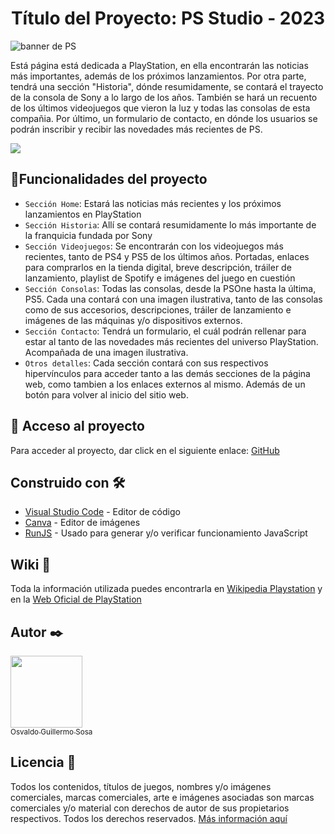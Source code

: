 <h1 align="center"> Título del Proyecto: PS Studio - 2023 </h1>

![banner de PS](https://lojasdream.vteximg.com.br/arquivos/ids/218839/PlaystationDesktop.png?v=637546936427000000)

Está página está dedicada a PlayStation, en ella encontrarán las noticias más importantes, además de los próximos lanzamientos. Por otra parte, tendrá una sección "Historia", dónde resumidamente, se contará el trayecto de la consola de Sony a lo largo de los años. También se hará un recuento de los últimos videojuegos que vieron la luz y todas las consolas de esta compañia. Por último, un formulario de contacto, en dónde los usuarios se podrán inscribir y recibir las novedades más recientes de PS.

<p align="left">
   <img src="https://img.shields.io/badge/STATUS-EN%20DESAROLLO-green">
   </p>
   
   ## :hammer:Funcionalidades del proyecto

- `Sección Home`:  Estará las noticias más recientes y los próximos lanzamientos en PlayStation
- `Sección Historia`:  Allí se contará resumidamente lo más importante de la franquicia fundada por Sony
- `Sección Videojuegos`:  Se encontrarán con los videojuegos más recientes, tanto de PS4 y PS5 de los últimos años. Portadas, enlaces para comprarlos en la tienda digital, breve descripción, tráiler de lanzamiento, playlist de Spotify e imágenes del juego en cuestión
- `Sección Consolas`:  Todas las consolas, desde la PSOne hasta la última, PS5. Cada una contará con una imagen ilustrativa, tanto de las consolas como de sus accesorios, descripciones, tráiler de lanzamiento e imágenes de las máquinas y/o dispositivos externos. 
- `Sección Contacto`:  Tendrá un formulario, el cuál podrán rellenar para estar al tanto de las novedades más recientes del universo PlayStation. Acompañada de una imagen ilustrativa. 
- `Otros detalles`:  Cada sección contará con sus respectivos hipervínculos para acceder tanto a las demás secciones de la página web, como tambien a los enlaces externos al mismo. Además de un botón para volver al inicio del sitio web. 

## 📁 Acceso al proyecto

Para acceder al proyecto, dar click en el siguiente enlace: [GitHub](https://sosaosv09.github.io/Trabajo-Final-BA-Multiplica-2023/)

## Construido con 🛠️

- [Visual Studio Code](https://code.visualstudio.com) - Editor de código
- [Canva](https://www.canva.com) - Editor de imágenes
- [RunJS](https://runjs.app) - Usado para generar y/o verificar funcionamiento JavaScript

## Wiki 📖

Toda la información utilizada puedes encontrarla en [Wikipedia Playstation](https://es.wikipedia.org/wiki/PlayStation) y en la [Web Oficial de PlayStation](https://www.playstation.com/es-ar/)

## Autor ✒️

[<img src="https://avatars.githubusercontent.com/u/129412315?v=4" width=115><br><sub>Osvaldo Guillermo Sosa</sub>](https://github.com/SosaOsv09)

## Licencia 📄

Todos los contenidos, títulos de juegos, nombres y/o imágenes comerciales, marcas comerciales, arte e imágenes asociadas son marcas comerciales y/o material con derechos de autor de sus propietarios respectivos. Todos los derechos reservados. [Más información aquí](https://www.playstation.com/legal/copyright-and-trademark-notice/)